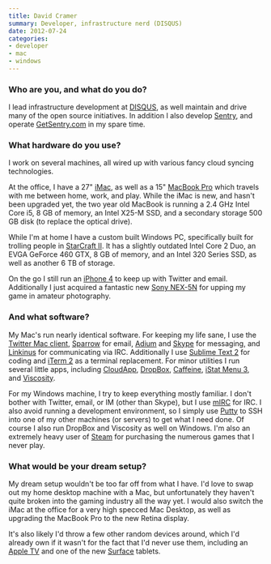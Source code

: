 ```yaml
---
title: David Cramer
summary: Developer, infrastructure nerd (DISQUS)
date: 2012-07-24
categories:
- developer
- mac
- windows
---
```


### Who are you, and what do you do?

I lead infrastructure development at [DISQUS][], as well maintain and drive many of the open source initiatives. In addition I also develop [Sentry][], and operate [GetSentry.com](https://www.getsentry.com/ "The website for Sentry.") in my spare time.

### What hardware do you use?

I work on several machines, all wired up with various fancy cloud syncing technologies.

At the office, I have a 27" [iMac][], as well as a 15" [MacBook Pro][macbook-pro] which travels with me between home, work, and play. While the iMac is new, and hasn't been upgraded yet, the two year old MacBook is running a 2.4 GHz Intel Core i5, 8 GB of memory, an Intel X25-M SSD, and a secondary storage 500 GB disk (to replace the optical drive).

While I'm at home I have a custom built Windows PC, specifically built for trolling people in [StarCraft II][starcraft-2]. It has a slightly outdated Intel Core 2 Duo, an EVGA GeForce 460 GTX, 8 GB of memory, and an Intel 320 Series SSD, as well as another 6 TB of storage.

On the go I still run an [iPhone 4][iphone-4] to keep up with Twitter and email. Additionally I just acquired a fantastic new [Sony NEX-5N][nex-5n] for upping my game in amateur photography.

### And what software?

My Mac's run nearly identical software. For keeping my life sane, I use the [Twitter Mac client][twitter-mac], [Sparrow][] for email, [Adium][] and [Skype][] for messaging, and [Linkinus][] for communicating via IRC. Additionally I use [Sublime Text 2][sublime-text] for coding and [iTerm 2][iterm2] as a terminal replacement. For minor utilities I run several little apps, including [CloudApp][], [DropBox][], [Caffeine][], [iStat Menu 3][istat-menus], and [Viscosity][].

For my Windows machine, I try to keep everything mostly familiar. I don't bother with Twitter, email, or IM (other than Skype), but I use [mIRC][] for IRC. I also avoid running a development environment, so I simply use [Putty][] to SSH into one of my other machines (or servers) to get what I need done. Of course I also run DropBox and Viscosity as well on Windows. I'm also an extremely heavy user of [Steam][] for purchasing the numerous games that I never play.

### What would be your dream setup?

My dream setup wouldn't be too far off from what I have. I'd love to swap out my home desktop machine with a Mac, but unfortunately they haven't quite broken into the gaming industry all the way yet. I would also switch the iMac at the office for a very high specced Mac Desktop, as well as upgrading the MacBook Pro to the new Retina display.

It's also likely I'd throw a few other random devices around, which I'd already own if it wasn't for the fact that I'd never use them, including an [Apple TV][apple-tv] and one of the new [Surface][surface-rt] tablets.

[adium]: https://en.wikipedia.org/wiki/Adium "A multi-protocol chat application for the Mac."
[apple-tv]: https://en.wikipedia.org/wiki/Apple_TV "A device for viewing media on a TV."
[caffeine]: https://www.lightheadsw.com/caffeine/ "A Mac menubar application to keep your computer awake."
[cloudapp]: https://zight.com/ "A cloud-based file sharing menubar app for Mac OS X."
[disqus]: https://disqus.com/ "A web service providing community comments on weblogs."
[dropbox]: https://www.dropbox.com/ "Online syncing and storage."
[imac]: https://www.apple.com/imac-24/ "An all-in-one computer."
[iphone-4]: https://en.wikipedia.org/wiki/IPhone_4 "A smartphone."
[istat-menus]: https://bjango.com/mac/istatmenus/ "A collection of Mac OS X menu items for monitoring your system."
[iterm2]: https://iterm2.com/ "An alternative terminal application for Mac OS X."
[linkinus]: https://en.wikipedia.org/wiki/Linkinus "An IRC client for Mac OS X."
[macbook-pro]: https://www.apple.com/macbook-pro/ "A laptop."
[mirc]: https://www.mirc.com/ "An IRC client for Windows."
[nex-5n]: http://web.archive.org/web/20230518023817/http://www.amazon.com/Sony-NEX-5N-Compact-Interchangeable-Touchscreen/dp/B005IHAIMA "A 16.1 megapixel camera."
[putty]: https://www.chiark.greenend.org.uk/~sgtatham/putty/ "A free Telnet/SSH client for Windows."
[sentry]: https://github.com/dcramer/sentry "A realtime event logging tool for developers."
[skype]: https://www.skype.com/en/ "Voice and video chat software."
[sparrow]: http://www.gmail.com/intl/en/mail/help/sparrow.html "A mail client for the Mac with a funky UI."
[starcraft-2]: http://web.archive.org/web/20150912043344/http://www.starcraft2.com/ "A sci-fi RTS game."
[steam]: https://store.steampowered.com/ "A digital game distribution service."
[sublime-text]: http://www.sublimetext.com/ "A coder's text editor."
[surface-rt]: http://web.archive.org/web/20230407222156/http://www.amazon.com/Microsoft-Surface-32GB-RT/dp/B009XNBFJK "A tablet device."
[twitter-mac]: https://apps.apple.com/us/app/twitter/id409789998 "A Mac client for Twitter."
[viscosity]: https://www.sparklabs.com/viscosity/ "A VPN client for Mac and Windows."

